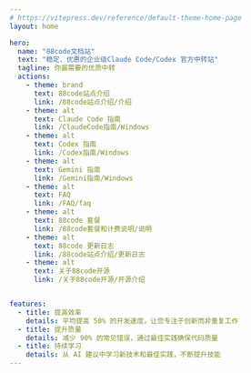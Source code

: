 ```yaml
---
# https://vitepress.dev/reference/default-theme-home-page
layout: home

hero:
  name: "88code文档站"
  text: "稳定、优惠的企业级Claude Code/Codex 官方中转站"
  tagline: 你最需要的优质中转
  actions:
    - theme: brand
      text: 88code站点介绍
      link: /88code站点介绍/介绍
    - theme: alt
      text: Claude Code 指南
      link: /ClaudeCode指南/Windows
    - theme: alt
      text: Codex 指南
      link: /Codex指南/Windows
    - theme: alt
      text: Gemini 指南
      link: /Gemini指南/Windows
    - theme: alt
      text: FAQ
      link: /FAQ/faq
    - theme: alt
      text: 88code 套餐
      link: /88code套餐和计费说明/说明
    - theme: alt
      text: 88code 更新日志
      link: /88code站点介绍/更新日志
    - theme: alt
      text: 关于88code开源
      link: /关于88code开源/开源介绍


features:
  - title: 提高效率
    details: 平均提高 50% 的开发速度，让您专注于创新而非重复工作
  - title: 提升质量
    details: 减少 90% 的常见错误，通过最佳实践确保代码质量
  - title: 持续学习
    details: 从 AI 建议中学习新技术和最佳实践，不断提升技能
---
```


